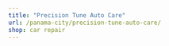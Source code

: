 ```yaml
---
title: "Precision Tune Auto Care"
url: /panama-city/precision-tune-auto-care/
shop: car repair
---
```

